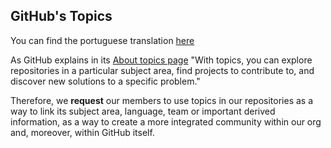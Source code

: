 ## GitHub's Topics
You can find the portuguese translation [here](topics_pt.md)

As GitHub explains in its [About topics page](https://help.github.com/articles/about-topics/) "With topics, you can explore repositories in a particular subject area, find projects to contribute to, and discover new solutions to a specific problem."

Therefore, we **request** our members to use topics in our repositories as a way to link its subject area, language, team or important derived information, as a way to create a more integrated community within our org and, moreover, within GitHub itself.
